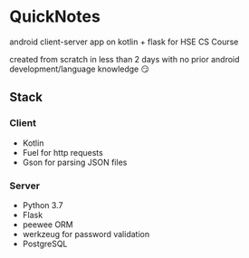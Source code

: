 # QuickNotes
android client-server app on kotlin + flask for HSE CS Course

created from scratch in less than 2 days with no prior android development/language knowledge :smirk:

## Stack
### Client
- Kotlin
- Fuel for http requests
- Gson for parsing JSON files

### Server
- Python 3.7
- Flask
- peewee ORM
- werkzeug for password validation
- PostgreSQL
